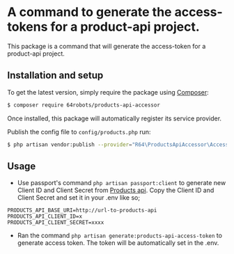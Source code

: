A command to generate the access-tokens for a product-api project.
===================================================================

This package is a command that will generate the access-token for a product-api project.

## Installation and setup

To get the latest version, simply require the package using [Composer](https://getcomposer.org):

```bash
$ composer require 64robots/products-api-accessor
```

Once installed, this package will automatically register its service provider.

Publish the config file to `config/products.php` run:

```bash
$ php artisan vendor:publish --provider="R64\ProductsApiAccessor\AccessorServiceProvider" --tag="config"
```

## Usage
- Use passport's command `php artisan passport:client` to generate new Client ID and Client Secret from [Products api](https://gitlab.com/64robots/products-api). Copy the Client ID and Client Secret and set it in your .env like so;

```
PRODUCTS_API_BASE_URI=http://url-to-products-api
PRODUCTS_API_CLIENT_ID=x
PRODUCTS_API_CLIENT_SECRET=xxxx
```

- Ran the command `php artisan generate:products-api-access-token` to generate access token. The token will be automatically set in the .env.

